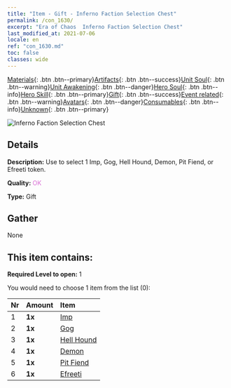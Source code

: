 ```yaml
---
title: "Item - Gift - Inferno Faction Selection Chest"
permalink: /con_1630/
excerpt: "Era of Chaos  Inferno Faction Selection Chest"
last_modified_at: 2021-07-06
locale: en
ref: "con_1630.md"
toc: false
classes: wide
---
```

 [Materials](/Items/){: .btn .btn--primary}[Artifacts](/Items/Artifacts/){: .btn .btn--success}[Unit Soul](/Items/UnitSoul/){: .btn .btn--warning}[Unit Awakening](/Items/UnitAwakening/){: .btn .btn--danger}[Hero Soul](/Items/HeroSoul/){: .btn .btn--info}[Hero Skill](/Items/HeroSkill/){: .btn .btn--primary}[Gift](/Items/Gift/){: .btn .btn--success}[Event related](/Items/Events/){: .btn .btn--warning}[Avatars](/Items/Avatars/){: .btn .btn--danger}[Consumables](/Items/Consumables/){: .btn .btn--info}[Unknown](/Items/Unknown/){: .btn .btn--primary}

 ![Inferno Faction Selection Chest](/images/t/i_907246.png)

## Details
 **Description:** Use to select 1 Imp, Gog, Hell Hound, Demon, Pit Fiend, or Efreeti token.

 **Quality:** <span style="color: #DA70D6">OK</span>

 **Type:** Gift

## Gather

  None

## This item contains:

 **Required Level to open:** 1

 You would need to choose 1 item from the list (0):

  | Nr | Amount |     Item    |
  |:---|:-------|:------------|
  | 1 |  **1x** | [Imp](/Items/unt_226/) |  | 
  | 2 |  **1x** | [Gog](/Items/unt_227/) |  | 
  | 3 |  **1x** | [Hell Hound](/Items/unt_228/) |  | 
  | 4 |  **1x** | [Demon](/Items/unt_229/) |  | 
  | 5 |  **1x** | [Pit Fiend](/Items/unt_230/) |  | 
  | 6 |  **1x** | [Efreeti](/Items/unt_231/) |  | 
